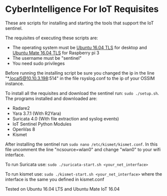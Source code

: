# CyberIntelligence For IoT Requisites

These are scripts for installing and starting the tools that support the IoT sentinel. 

The requisites of executing these scripts are:

- The operating system must be [Ubuntu 16.04 TLS](https://www.ubuntu.com/download/desktop) for desktop and [Ubuntu Mate 16.04 TLS](https://ubuntu-mate.org/download/) for Raspberry pi 3
- The username must be "sentinel"
- You need sudo privileges

Before running the installing script be sure you changed the ip in the line "\*.local5@10.10.3.198:514" in the file rsyslog.conf to the ip of your OSSIM instance.

To install all the requisites and download the sentinel run: ```sudo ./setup.sh```. The programs installed and downloaded are:

- Radare2
- Yara 3.7.1 (With R2Yara)
- Suricata 4.0 (With file extraction and syslog events)
- IoT Sentinel Python Modules
- OpenVas 8
- Kismet

After installing the sentinel run ```sudo nano /etc/kismet/kismet.conf```. In this file uncomment the line "ncsource=wlan0" and change "wlan0" to your wifi interface.

To run Suricata use:
```sudo ./suricata-start.sh <your_net_interface>```

To run kismet use:
```sudo ./kismet-start.sh <your_net_interface>``` where the interface is the same you defined in kismet.conf

Tested on Ubuntu 16.04 LTS and Ubuntu Mate IoT 16.04
